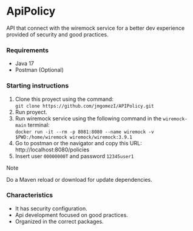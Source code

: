 # ApiPolicy

API that connect with the wiremock service for a better dev experience provided of security and good practices.

### Requirements

- Java 17
- Postman (Optional)

### Starting instructions

1. Clone this proyect using the command:</br>
` git clone https://github.com/jmgomezI/APIPolicy.git `
2. Run proyect.
3. Run wiremock service using the following command in the `wiremock-main` terminal:</br>
` docker run -it --rm -p 8081:8080 --name wiremock -v $PWD:/home/wiremock wiremock/wiremock:3.9.1 `
4. Go to postman or the navigator and copy this URL:</br>
http://localhost:8080/policies</br>
5. Insert user `00000000T` and password `12345user1`

> [!NOTE]
> Do a Maven reload or download for update dependencies.

### Characteristics

- It has security configuration.
- Api development focused on good practices.
- Organized in the correct packages.


